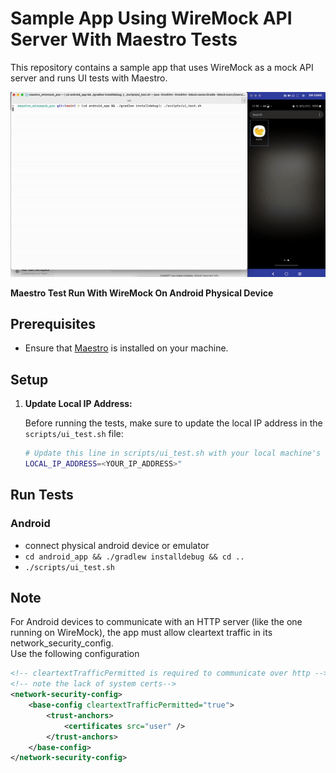 # Sample App Using WireMock API Server With Maestro Tests

This repository contains a sample app that uses WireMock as a mock API server and runs UI tests with Maestro.

![test_run_android](res/test_run_android.gif)  
  
**Maestro Test Run With WireMock On Android Physical Device**

## Prerequisites

- Ensure that [Maestro](https://maestro.mobile.dev/getting-started) is installed on your machine.

## Setup

1. **Update Local IP Address:**

   Before running the tests, make sure to update the local IP address in the `scripts/ui_test.sh` file:

   ```bash
   # Update this line in scripts/ui_test.sh with your local machine's IP address
   LOCAL_IP_ADDRESS=<YOUR_IP_ADDRESS>"
   ```

## Run Tests

### Android

- connect physical android device or emulator
- `cd android_app && ./gradlew installdebug && cd ..`
- `./scripts/ui_test.sh`

## Note

For Android devices to communicate with an HTTP server (like the one running on WireMock), the app must allow cleartext traffic in its network_security_config.  
Use the following configuration

```xml
<!-- cleartextTrafficPermitted is required to communicate over http -->
<!-- note the lack of system certs-->
<network-security-config>
    <base-config cleartextTrafficPermitted="true">
        <trust-anchors>
            <certificates src="user" />
        </trust-anchors>
    </base-config>
</network-security-config>
```
